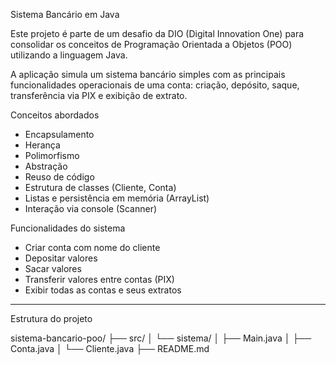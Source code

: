 Sistema Bancário em Java

Este projeto é parte de um desafio da DIO (Digital Innovation One) para consolidar os conceitos de Programação Orientada a Objetos (POO) utilizando a linguagem Java.

A aplicação simula um sistema bancário simples com as principais funcionalidades operacionais de uma conta: criação, depósito, saque, transferência via PIX e exibição de extrato.



 Conceitos abordados

- Encapsulamento
- Herança
- Polimorfismo
- Abstração
- Reuso de código
- Estrutura de classes (Cliente, Conta)
- Listas e persistência em memória (ArrayList)
- Interação via console (Scanner)


Funcionalidades do sistema

- Criar conta com nome do cliente
- Depositar valores
- Sacar valores
- Transferir valores entre contas (PIX)
- Exibir todas as contas e seus extratos

---

Estrutura do projeto

sistema-bancario-poo/
├── src/
│ └── sistema/
│ ├── Main.java
│ ├── Conta.java
│ └── Cliente.java
├── README.md


